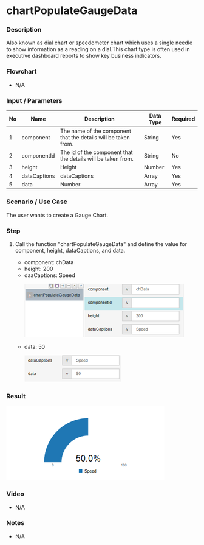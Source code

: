 ﻿# chartPopulateGaugeData

### Description

Also known as dial chart or speedometer chart which uses a single needle to show information as a reading on a dial.This chart type is often used in executive dashboard reports to show key business indicators.

### Flowchart

- N/A 

### Input / Parameters

| No | Name | Description | Data Type | Required |
| ------ | ------ | ------ |------ | ------ |
| 1 | component | The name of the component that the details will be taken from. | String | Yes |
| 2 | componentId | The id of the component that the details will be taken from. | String | No |
| 3 | height | Height | Number | Yes |
| 4 | dataCaptions | dataCaptions | Array | Yes |
| 5 | data | Number | Array | Yes |

### Scenario / Use Case

The user wants to create a Gauge Chart.

### Step

1. Call the function "chartPopulateGaugeData" and define the value for      component, height, dataCaptions, and data. 
   <br>
   <ul>
   <li>component: chData</li>
   <li>height: 200</li>
   <li>daaCaptions: Speed</li>
  
   ![](../../../../document/function/Chart/chartPopulateGaugeData/chartPopulateGaugeData-step-1.png?raw=true)
   
   <li>data: 50</li>
   
   ![](../../../../document/function/Chart/chartPopulateGaugeData/chartPopulateGaugeData-step-2.png?raw=true)
 
### Result

 ![](../../../../document/function/Chart/chartPopulateGaugeData/chartPopulateGaugeData-result-1.png?raw=true)

### Video

- N/A

<!--[![Video](http://i.imgur.com/Ot5DWAW.png)](https://youtu.be/StTqXEQ2l-Y?t=35s)-->

### Notes

- N/A